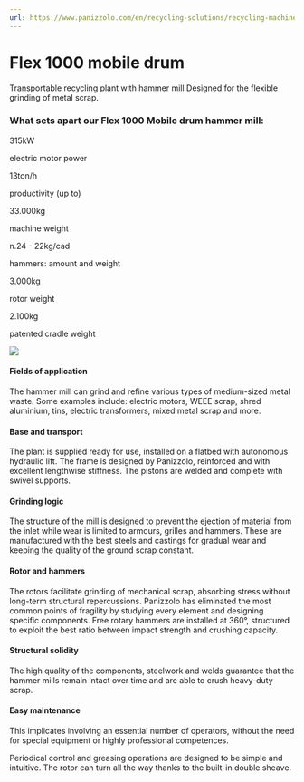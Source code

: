```yaml
---
url: https://www.panizzolo.com/en/recycling-solutions/recycling-machines/mobile-hammer-mills/flex-1000-mobile-drum/
---
```


# Flex 1000 mobile drum

Transportable recycling plant with hammer mill Designed for the flexible grinding of metal scrap.

### What sets apart our Flex 1000 Mobile drum hammer mill:

315kW

electric motor power

13ton/h

productivity (up to)

33.000kg

machine weight

n.24 - 22kg/cad

hammers: amount and weight

3.000kg

rotor weight

2.100kg

patented cradle weight

![](https://www.panizzolo.com/wp-content/uploads/2021/10/Flex-1000-Mobile-Drum-1-uai-1440x617.jpg)

#### Fields of application

The hammer mill can grind and refine various types of medium-sized metal waste. Some examples include: electric motors, WEEE scrap, shred aluminium, tins, electric transformers, mixed metal scrap and more.

#### Base and transport

The plant is supplied ready for use, installed on a flatbed with autonomous hydraulic lift. The frame is designed by Panizzolo, reinforced and with excellent lengthwise stiffness. The pistons are welded and complete with swivel supports.

#### Grinding logic

The structure of the mill is designed to prevent the ejection of material from the inlet while wear is limited to armours, grilles and hammers. These are manufactured with the best steels and castings for gradual wear and keeping the quality of the ground scrap constant.

#### Rotor and hammers

The rotors facilitate grinding of mechanical scrap, absorbing stress without long-term structural repercussions. Panizzolo has eliminated the most common points of fragility by studying every element and designing specific components. Free rotary hammers are installed at 360°, structured to exploit the best ratio between impact strength and crushing capacity.

#### Structural solidity

The high quality of the components, steelwork and welds guarantee that the hammer mills remain intact over time and are able to crush heavy-duty scrap.

#### Easy maintenance

This implicates involving an essential number of operators, without the need for special equipment or highly professional competences.

Periodical control and greasing operations are designed to be simple and intuitive. The rotor can turn all the way thanks to the built-in double sheave.
